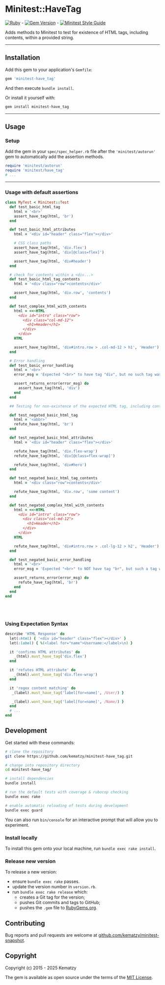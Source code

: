 <!-- markdownlint-disable MD013 MD033 -->

# Minitest::HaveTag

[![Ruby](https://github.com/kematzy/minitest-have_tag/actions/workflows/ruby.yml/badge.svg?branch=master)](https://github.com/kematzy/minitest-have_tag/actions/workflows/ruby.yml) - [![Gem Version](https://badge.fury.io/rb/minitest-have_tag.svg)](https://badge.fury.io/rb/minitest-have_tag) - [![Minitest Style Guide](https://img.shields.io/badge/code_style-rubocop-brightgreen.svg)](https://github.com/rubocop/rubocop-minitest)

Adds methods to Minitest to test for existence of HTML tags, including contents,
within a provided string.

---

## Installation

Add this gem to your application's `Gemfile`:

```ruby
gem 'minitest-have_tag'
```

And then execute `bundle install`.

Or install it yourself with:

```bash
gem install minitest-have_tag
```

---

## Usage

### Setup

Add the gem in your `spec/spec_helper.rb` file after the `'minitest/autorun'` gem to automatically
add the assertion methods.

```ruby
require 'minitest/autorun'
require 'minitest/have_tag'
# ...
```

---

### Usage with default assertions

```ruby
class MyTest < Minitest::Test
  def test_basic_html_tag
    html = '<br>'
    assert_have_tag(html, 'br')
  end

  def test_basic_html_attributes
    html = '<div id="header" class="flex"></div>'

    # CSS class paths
    assert_have_tag(html, 'div.flex')
    assert_have_tag(html, 'div[@class=flex]')

    assert_have_tag(html, 'div#header')
  end

  # check for contents within a <div...>
  def test_basic_html_tag_contents
    html = '<div class="row">contents</div>'

    assert_have_tag(html, 'div.row', 'contents')
  end

  def test_complex_html_with_contents
    html = <<~HTML
      <div id="intro" class="row">
        <div class="col-md-12">
          <h1>Header</h1>
        </div>
      </div>
    HTML

    assert_have_tag(html, 'div#intro.row > .col-md-12 > h1', 'Header')
  end

  # Error handling
  def test_basic_error_handling
    html = '<br>'
    error_msg = 'Expected "<br>" to have tag "div", but no such tag was found'

    assert_returns_error(error_msg) do
      assert_have_tag(html, 'div')
    end
  end

  ## Testing for non-existence of the expected HTML tag, including contents

  def test_negated_basic_html_tag
    html = '<abbr>'
    refute_have_tag(html, 'br')
  end

  def test_negated_basic_html_attributes
    html = '<div id="header" class="flex"></div>'

    refute_have_tag(html, 'div.flex-wrap')
    refute_have_tag(html, 'div[@class=flex-wrap]')

    refute_have_tag(html, 'div#hero')
  end

  def test_negated_basic_html_tag_contents
    html = '<div class="row">contents</div>'

    refute_have_tag(html, 'div.row', 'some content')
  end

  def test_negated_complex_html_with_contents
    html = <<~HTML
      <div id="intro" class="row">
        <div class="col-md-12">
          <h1>Header</h1>
        </div>
      </div>
    HTML

    refute_have_tag(html, 'div#intro.row > .col-lg-12 > h2', 'Header')
  end

  def test_negated_basic_error_handling
    html = '<br>'
    error_msg = 'Expected "<br>" to NOT have tag "br", but such a tag was found'

    assert_returns_error(error_msg) do
      refute_have_tag(html, 'br')
    end
  end
end
```

<br>
<br>

### Using Expectation Syntax

```ruby
describe 'HTML Response' do
  let(:html) { '<div id="header" class="flex"></div>' }
  let(:label) { %(<label for="name">Username:</label>\n) }

  it 'confirms HTML attributes' do
    _(html).must_have_tag('div.flex')
  end

  it 'refutes HTML attribute' do
    _(html).wont_have_tag('div.flex-wrap')
  end

  it 'regex content matching' do
   _(label).must_have_tag('label[for=name]', /User/) }

   _(label).wont_have_tag('label[for=name]', /Name/) }
  end
  # ...
end
```


## Development

Get started with these commands:

```bash
# clone the repository
git clone https://github.com/kematzy/minitest-have_tag.git

# change into repository directory
cd minitest-have_tag/

# install dependencies
bundle install

# run the default tests with coverage & rubocop checking
bundle exec rake

# enable automatic reloading of tests during development
bundle exec guard
```

You can also run `bin/console` for an interactive prompt that will allow you to experiment.

### Install locally

To install this gem onto your local machine, run `bundle exec rake install`.

### Release new version

To release a new version:

- ensure `bundle exec rake` passes.
- update the version number in `version.rb`.
- run `bundle exec rake release` which:
  - creates a Git tag for the version;
  - pushes Git commits and tags to GitHub;
  - pushes the `.gem` file to [RubyGems.org](https://rubygems.org).

## Contributing

Bug reports and pull requests are welcome at [github.com/kematzy/minitest-snapshot](https://github.com/kematzy/minitest-snapshot).

## Copyright

Copyright (c) 2015 - 2025 Kematzy

The gem is available as open source under the terms of the [MIT License](https://opensource.org/licenses/MIT).
